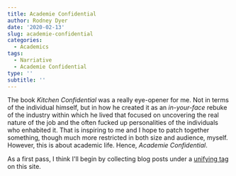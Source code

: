 ```yaml
---
title: Academie Confidential
author: Rodney Dyer
date: '2020-02-13'
slug: academie-confidential
categories:
  - Academics
tags:
  - Narriative
  - Academie Confidential
type: ''
subtitle: ''
---
```


The book *Kitchen Confidential* was a really eye-opener for me.  Not in terms of the individual himself, but in how he created it as an *in-your-face* rebuke of the industry within which he lived that focused on uncovering the real nature of the job and the often fucked up personalities of the individuals who enhabited it.  That is inspiring to me and I hope to patch together something, though much more restricted in both size and audience, myself.  However, this is about academic life.  Hence, *Academie Confidential*. 

As a first pass, I think I'll begin by collecting blog posts under a [unifying tag](https://thurstoncounty.gitlab.io/tags/academie-confidential/) on this site.



